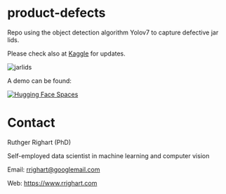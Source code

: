 # product-defects

Repo using the object detection algorithm Yolov7 to capture defective jar lids.

Please check also at [Kaggle](
https://www.kaggle.com/code/rrighart/detection-of-product-defects-using-yolov7) for updates.

![jarlids](https://www.rrighart.com/uploads/8/3/7/7/83774724/gradioapp-product-defects_orig.png)

A demo can be found:

[![Hugging Face Spaces](https://img.shields.io/badge/%F0%9F%A4%97%20Hugging%20Face-Spaces-blue)](https://huggingface.co/spaces/rrighart/product-defects)

# Contact

Ruthger Righart (PhD)

Self-employed data scientist in machine learning and computer vision

Email: rrighart@googlemail.com

Web: https://www.rrighart.com



